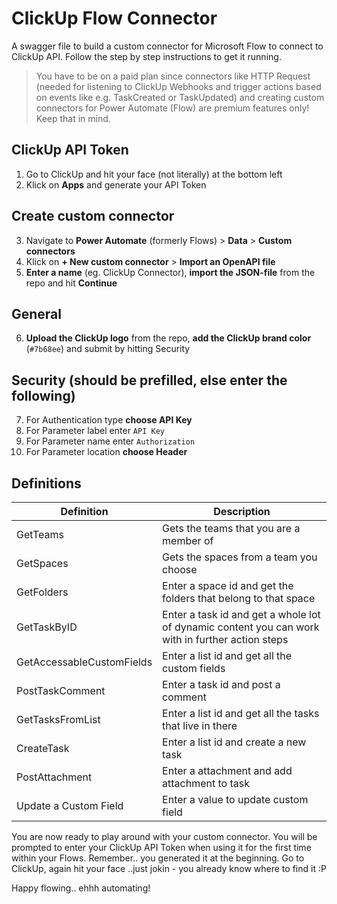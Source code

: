 # ClickUp Flow Connector
A swagger file to build a custom connector for Microsoft Flow to connect to ClickUp API. Follow the step by step instructions to get it running.

> You have to be on a paid plan since connectors like HTTP Request (needed for listening to ClickUp Webhooks and trigger actions based on events like e.g. TaskCreated or TaskUpdated) and creating custom connectors for Power Automate (Flow) are premium features only! Keep that in mind. 

## ClickUp API Token

1. Go to ClickUp and hit your face (not literally) at the bottom left
2. Klick on **Apps** and generate your API Token 

## Create custom connector

3. Navigate to **Power Automate** (formerly Flows) > **Data** > **Custom connectors**
4. Klick on **+ New custom connector** > **Import an OpenAPI file**
5. **Enter a name** (eg. ClickUp Connector), **import the JSON-file** from the repo and hit **Continue**

## General

6. **Upload the ClickUp logo** from the repo, **add the ClickUp brand color** (`#7b68ee`) and submit by hitting Security

## Security (should be prefilled, else enter the following)

7. For Authentication type **choose API Key**
8. For Parameter label enter `API Key`
9. For Parameter name enter `Authorization`
10. For Parameter location **choose Header**

## Definitions

| Definition | Description |
|--|--|
| GetTeams  | Gets the teams that you are a member of |
| GetSpaces | Gets the spaces from a team you choose |
| GetFolders | Enter a space id and get the folders that belong to that space |
| GetTaskByID | Enter a task id and get a whole lot of dynamic content you can work with in further action steps |
| GetAccessableCustomFields | Enter a list id and get all the custom fields |
| PostTaskComment | Enter a task id and post a comment |
| GetTasksFromList | Enter a list id and get all the tasks that live in there |
| CreateTask | Enter a list id and create a new task |
| PostAttachment | Enter a attachment and add attachment to task  |
| Update a Custom Field | Enter a value to update custom field |

You are now ready to play around with your custom connector. You will be prompted to enter your ClickUp API Token when using it for the first time within your Flows. Remember.. you generated it at the beginning. Go to ClickUp, again hit your face ..just jokin - you already know where to find it :P

Happy flowing.. ehhh automating!
